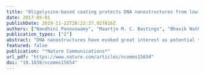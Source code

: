 ```yaml
---
title: "Oligolysine-based coating protects DNA nanostructures from low-salt denaturation and nuclease degradation"
date: 2017-05-01
publishDate: 2019-11-22T20:22:27.927816Z
authors: ["Nandhini Ponnuswamy", "Maartje M. C. Bastings", "Bhavik Nathwani", "Ju Hee Ryu", "Leo Y. T. Chou", "Mathias Vinther", "Weiwei Aileen Li", "Frances M. Anastassacos", "David J. Mooney", "William M. Shih"]
publication_types: ["2"]
abstract: "DNA nanostructures have evoked great interest as potential therapeutics and diagnostics due to ease and robustness of programming their shapes, site-specific functionalizations and responsive behaviours. However, their utility in biological fluids can be compromised through denaturation induced by physiological salt concentrations and degradation mediated by nucleases. Here we demonstrate that DNA nanostructures coated by oligolysines to 0.5:1 N:P (ratio of nitrogen in lysine to phosphorus in DNA), are stable in low salt and up to tenfold more resistant to DNase I digestion than when uncoated. Higher N:P ratios can lead to aggregation, but this can be circumvented by coating instead with an oligolysine-PEG copolymer, enabling up to a 1,000-fold protection against digestion by serum nucleases. Oligolysine-PEG-stabilized DNA nanostructures survive uptake into endosomal compartments and, in a mouse model, exhibit a modest increase in pharmacokinetic bioavailability. Thus, oligolysine-PEG is a one-step, structure-independent approach that provides low-cost and effective protection of DNA nanostructures for in vivo applications."
featured: false
publication: "*Nature Communications*"
url_pdf: "https://www.nature.com/articles/ncomms15654"
doi: "10.1038/ncomms15654"
---
```


